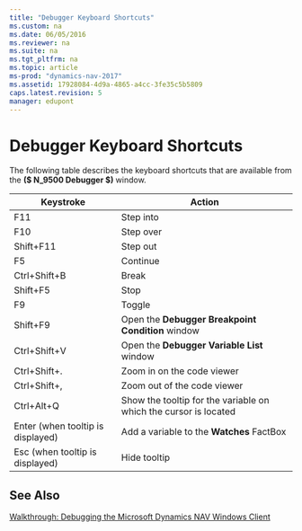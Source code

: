 ```yaml
---
title: "Debugger Keyboard Shortcuts"
ms.custom: na
ms.date: 06/05/2016
ms.reviewer: na
ms.suite: na
ms.tgt_pltfrm: na
ms.topic: article
ms-prod: "dynamics-nav-2017"
ms.assetid: 17928084-4d9a-4865-a4cc-3fe35c5b5809
caps.latest.revision: 5
manager: edupont
---
```

# Debugger Keyboard Shortcuts
The following table describes the keyboard shortcuts that are available from the **\($ N\_9500 Debugger $\)** window.  
  
|Keystroke|Action|  
|---------------|------------|  
|F11|Step into|  
|F10|Step over|  
|Shift+F11|Step out|  
|F5|Continue|  
|Ctrl+Shift+B|Break|  
|Shift+F5|Stop|  
|F9|Toggle|  
|Shift+F9|Open the **Debugger Breakpoint Condition** window|  
|Ctrl+Shift+V|Open the **Debugger Variable List** window|  
|Ctrl+Shift+.|Zoom in on the code viewer|  
|Ctrl+Shift+,|Zoom out of the code viewer|  
|Ctrl+Alt+Q|Show the tooltip for the variable on which the cursor is located|  
|Enter \(when tooltip is displayed\)|Add a variable to the **Watches** FactBox|  
|Esc \(when tooltip is displayed\)|Hide tooltip|  
  
## See Also  
 [Walkthrough: Debugging the Microsoft Dynamics NAV Windows Client](Walkthrough:%20Debugging%20the%20Microsoft%20Dynamics%20NAV%20Windows%20Client.md)